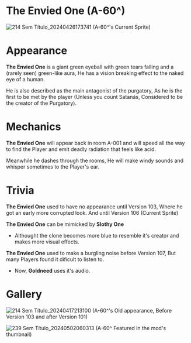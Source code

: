 # The Envied One (A-60^)
![214 Sem Título_20240426173741](https://github.com/DawdleInTime/RND-Purgatory-Mod-Wiki/assets/168727225/397b469d-0048-436d-a31c-cc1d1e887e6f)
(A-60^'s Current Sprite)

# Appearance
__The Envied One__ is a giant green eyeball with green tears falling and a (rarely seen) green-like aura, He has a vision breaking effect to the naked eye of a human.

He is also described as the main antagonist of the purgatory, As he is the first to be met by the player (Unless you count Satanás, Considered to be the creator of the Purgatory).

# Mechanics
__The Envied One__ will appear back in room A-001 and will speed all the way to find the Player and emit deadly radiation that feels like acid.

Meanwhile he dashes through the rooms, He will make windy sounds and whisper sometimes to the Player's ear.

# Trivia
__The Envied One__ used to have no appearance until Version 103, Where he got an early more corrupted look. And until Version 106 (Current Sprite)

__The Envied One__ can be mimicked by __Slothy One__
- Althought the clone becomes more blue to resemble it's creator and makes more visual effects.

__The Envied One__ used to make a burgling noise before Version 107, But many Players found it dificult to listen to.
- Now, __Goldneed__ uses it's audio.

# Gallery
![214 Sem Título_20240417213100](https://github.com/DawdleInTime/RND-Purgatory-Mod-Wiki/assets/168727225/e7d72197-5af8-431f-ad40-2e57e28517e1)
(A-60^'s Old appearance, Before Version 103 and after Version 101)

![239 Sem Título_20240502060313](https://github.com/DawdleInTime/RND-Purgatory-Mod-Wiki/assets/168727225/e716c3fa-8656-480b-a746-8673ce5f6c16)
(A-60^ Featured in the mod's thumbnail)
